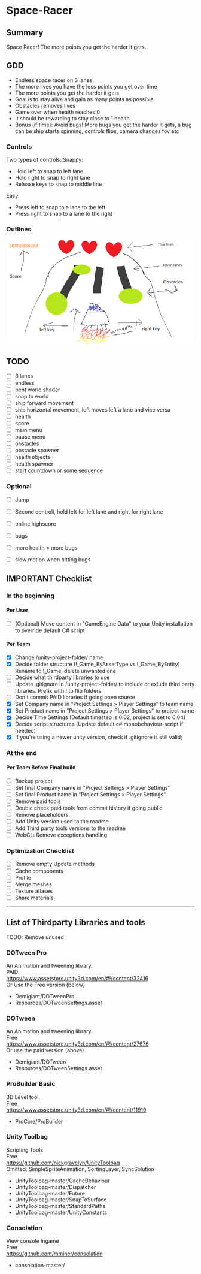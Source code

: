 # Space-Racer

## Summary
Space Racer! The more points you get the harder it gets.
## GDD
* Endless space racer on 3 lanes.
* The more lives you have the less points you get over time
* The more points you get the harder it gets
* Goal is to stay alive and gain as many points as possible
* Obstacles removes lives
* Game over when health reaches 0
* It should be rewarding to stay close to 1 health
* Bonus (if time): Avoid bugs! More bugs you get the harder it gets, a bug can be ship starts spinning, controls flips, camera changes fov etc 

### Controls
Two types of controls:
Snappy:
* Hold left to snap to left lane
* Hold right to snap to right lane
* Release keys to snap to middle line

Easy:
* Press left to snap to a lane to the left
* Press right to snap to a lane to the right

### Outlines
![Gameplay](/notes/gameplay-outline_01.png "Gameplay")


## TODO
- [ ] 3 lanes
- [ ] endless
- [ ] bent world shader
- [ ] snap to world
- [ ] ship forward movement
- [ ] ship horizontal movement, left moves left a lane and vice versa
- [ ] health
- [ ] score
- [ ] main menu
- [ ] pause menu
- [ ] obstacles
- [ ] obstacle spawner
- [ ] health objects
- [ ] health spawner
- [ ] start countdown or some sequence

### Optional
- [ ] Jump
- [ ] Second controll, hold left for left lane and right for right lane
- [ ] online highscore
- [ ] bugs
- [ ] more health = more bugs
- [ ] slow motion when hitting bugs



## IMPORTANT Checklist
### In the beginning

#### Per User
- [ ] \(Optional) Move content in "GameEngine Data" to your Unity installation to override default C# script

#### Per Team 
- [x] Change /unity-project-folder/ name
- [x] Decide folder structure (!_Game_ByAssetType vs !_Game_ByEntity) Rename to !_Game, delete unwanted one   
- [ ] Decide what thirdparty libraries to use      
- [ ] Update .gitignore in /unity-project-folder/ to include or exlude third party libraries. Prefix with ! to flip folders
- [ ] Don't commit PAID libraries if going open source     
- [x] Set Company name in "Project Settings > Player Settings" to team name   
- [x] Set Product name in "Project Settings > Player Settings" to project name   
- [x] Decide Time Settings (Default timestep is 0.02, project is set to 0.04)    
- [x] Decide script structures (Update default c# monobehaviour-script if needed)
- [x] If you're using a newer unity version, check if .gitignore is still valid; 
 
### At the end

#### Per Team Before Final build
- [ ] Backup project     
- [ ] Set final Company name in "Project Settings > Player Settings"     
- [ ] Set final Product name in "Project Settings > Player Settings"      
- [ ] Remove paid tools      
- [ ] Double check paid tools from commit history if going public    
- [ ] Remove placeholders       
- [ ] Add Unity version used to the readme
- [ ] Add Third party tools versions to the readme
- [ ] WebGL: Remove exceptions handling

### Optimization Checklist
- [ ] Remove empty Update methods
- [ ] Cache components
- [ ] Profile
- [ ] Merge meshes    
- [ ] Texture atlases    
- [ ] Share materials
--------

## List of Thirdparty Libraries and tools
TODO: Remove unused 

### DOTween Pro
An Animation and tweening library.   
PAID  
https://www.assetstore.unity3d.com/en/#!/content/32416   
Or Use the Free version (below)  

* Demigiant/DOTweenPro
* Resources/DOTweenSettings.asset

### DOTween
An Animation and tweening library.  
Free   
https://www.assetstore.unity3d.com/en/#!/content/27676    
Or use the paid version (above)  

* Demigiant/DOTween
* Resources/DOTweenSettings.asset

### ProBuilder Basic
3D Level tool.   
Free    
https://www.assetstore.unity3d.com/en/#!/content/11919    

* ProCore/ProBuilder


### Unity Toolbag
Scripting Tools   
Free   
https://github.com/nickgravelyn/UnityToolbag     
Omitted: SimpleSpriteAnimation, SortingLayer, SyncSolution    
 
* UnityToolbag-master/CacheBehaviour
* UnityToolbag-master/Dispatcher
* UnityToolbag-master/Future
* UnityToolbag-master/SnapToSurface
* UnityToolbag-master/StandardPaths
* UnityToolbag-master/UnityConstants

###  Consolation
View console ingame    
Free    
https://github.com/mminer/consolation    

* consolation-master/

